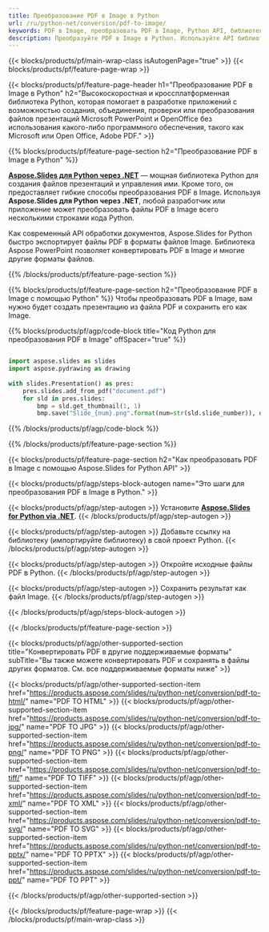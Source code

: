 ```yaml
---
title: Преобразование PDF в Image в Python
url: /ru/python-net/conversion/pdf-to-image/
keywords: PDF в Image, преобразовать PDF в Image, Python API, библиотеку Python, PDF, Image
description: Преобразуйте PDF в Image в Python. Используйте API библиотеки Python для преобразования файлов PDF в файлы Image.
---
```


{{< blocks/products/pf/main-wrap-class isAutogenPage="true" >}}
{{< blocks/products/pf/feature-page-wrap >}}

{{< blocks/products/pf/feature-page-header h1="Преобразование PDF в Image в Python" h2="Высокоскоростная и кроссплатформенная библиотека Python, которая помогает в разработке приложений с возможностью создания, объединения, проверки или преобразования файлов презентаций Microsoft PowerPoint и OpenOffice без использования какого-либо программного обеспечения, такого как Microsoft или Open Office, Adobe PDF." >}}

{{% blocks/products/pf/feature-page-section h2="Преобразование PDF в Image в Python" %}}

[**Aspose.Slides для Python через .NET**](https://products.aspose.com/slides/ru/python-net/) — мощная библиотека Python для создания файлов презентаций и управления ими. Кроме того, он предоставляет гибкие способы преобразования PDF в Image. Используя **Aspose.Slides для Python через .NET**, любой разработчик или приложение может преобразовать файлы PDF в Image всего несколькими строками кода Python.

Как современный API обработки документов, Aspose.Slides for Python быстро экспортирует файлы PDF в форматы файлов Image. Библиотека Aspose PowerPoint позволяет конвертировать PDF в Image и многие другие форматы файлов.

{{% /blocks/products/pf/feature-page-section %}}

{{% blocks/products/pf/feature-page-section  h2="Преобразование PDF в Image с помощью Python" %}}
Чтобы преобразовать PDF в Image, вам нужно будет создать презентацию из файла PDF и сохранить его как Image.

{{% blocks/products/pf/agp/code-block title="Код Python для преобразования PDF в Image" offSpacer="true" %}}

```python

import aspose.slides as slides
import aspose.pydrawing as drawing
        
with slides.Presentation() as pres:
    pres.slides.add_from_pdf("document.pdf")
    for sld in pres.slides:
        bmp = sld.get_thumbnail(1, 1)
        bmp.save("Slide_{num}.png".format(num=str(sld.slide_number)), drawing.imaging.ImageFormat.png)

```


{{% /blocks/products/pf/agp/code-block %}}

{{% /blocks/products/pf/feature-page-section %}}

{{< blocks/products/pf/feature-page-section  h2="Как преобразовать PDF в Image с помощью Aspose.Slides for Python API" >}}

{{< blocks/products/pf/agp/steps-block-autogen name="Это шаги для преобразования PDF в Image в Python." >}}

{{< blocks/products/pf/agp/step-autogen >}}
Установите [**Aspose.Slides for Python via .NET**](https://products.aspose.com/slides/ru/python-net/).
{{< /blocks/products/pf/agp/step-autogen >}}

{{< blocks/products/pf/agp/step-autogen >}}
Добавьте ссылку на библиотеку (импортируйте библиотеку) в свой проект Python.
{{< /blocks/products/pf/agp/step-autogen >}}

{{< blocks/products/pf/agp/step-autogen >}}
Откройте исходные файлы PDF в Python.
{{< /blocks/products/pf/agp/step-autogen >}}

{{< blocks/products/pf/agp/step-autogen >}}
Сохранить результат как файл Image.
{{< /blocks/products/pf/agp/step-autogen >}}

{{< /blocks/products/pf/agp/steps-block-autogen >}}

{{< /blocks/products/pf/feature-page-section >}}

{{< blocks/products/pf/agp/other-supported-section title="Конвертировать PDF в другие поддерживаемые форматы" subTitle="Вы также можете конвертировать PDF и сохранять в файлы других форматов. См. все поддерживаемые форматы ниже" >}}

{{< blocks/products/pf/agp/other-supported-section-item href="https://products.aspose.com/slides/ru/python-net/conversion/pdf-to-html/" name="PDF TO HTML" >}}
{{< blocks/products/pf/agp/other-supported-section-item href="https://products.aspose.com/slides/ru/python-net/conversion/pdf-to-jpg/" name="PDF TO JPG" >}}
{{< blocks/products/pf/agp/other-supported-section-item href="https://products.aspose.com/slides/ru/python-net/conversion/pdf-to-png/" name="PDF TO PNG" >}}
{{< blocks/products/pf/agp/other-supported-section-item href="https://products.aspose.com/slides/ru/python-net/conversion/pdf-to-tiff/" name="PDF TO TIFF" >}}
{{< blocks/products/pf/agp/other-supported-section-item href="https://products.aspose.com/slides/ru/python-net/conversion/pdf-to-xml/" name="PDF TO XML" >}}
{{< blocks/products/pf/agp/other-supported-section-item href="https://products.aspose.com/slides/ru/python-net/conversion/pdf-to-svg/" name="PDF TO SVG" >}}
{{< blocks/products/pf/agp/other-supported-section-item href="https://products.aspose.com/slides/ru/python-net/conversion/pdf-to-pptx/" name="PDF TO PPTX" >}}
{{< blocks/products/pf/agp/other-supported-section-item href="https://products.aspose.com/slides/ru/python-net/conversion/pdf-to-ppt/" name="PDF TO PPT" >}}


{{< /blocks/products/pf/agp/other-supported-section >}}

{{< /blocks/products/pf/feature-page-wrap >}}
{{< /blocks/products/pf/main-wrap-class >}}